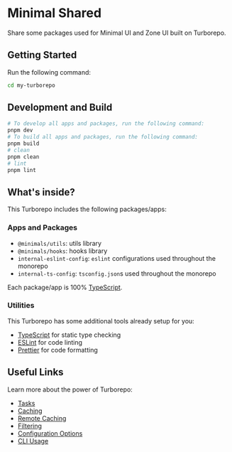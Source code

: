 # Minimal Shared

Share some packages used for Minimal UI and Zone UI built on Turborepo.

## Getting Started

Run the following command:

```sh
cd my-turborepo
```

## Development and Build

```sh
# To develop all apps and packages, run the following command:
pnpm dev
# To build all apps and packages, run the following command:
pnpm build
# clean
pnpm clean
# lint
pnpm lint
```

## What's inside?

This Turborepo includes the following packages/apps:

### Apps and Packages

- `@minimals/utils`: utils library
- `@minimals/hooks`: hooks library
- `internal-eslint-config`: `eslint` configurations used throughout the monorepo
- `internal-ts-config`: `tsconfig.json`s used throughout the monorepo

Each package/app is 100% [TypeScript](https://www.typescriptlang.org/).

### Utilities

This Turborepo has some additional tools already setup for you:

- [TypeScript](https://www.typescriptlang.org/) for static type checking
- [ESLint](https://eslint.org/) for code linting
- [Prettier](https://prettier.io) for code formatting

## Useful Links

Learn more about the power of Turborepo:

- [Tasks](https://turbo.build/repo/docs/core-concepts/monorepos/running-tasks)
- [Caching](https://turbo.build/repo/docs/core-concepts/caching)
- [Remote Caching](https://turbo.build/repo/docs/core-concepts/remote-caching)
- [Filtering](https://turbo.build/repo/docs/core-concepts/monorepos/filtering)
- [Configuration Options](https://turbo.build/repo/docs/reference/configuration)
- [CLI Usage](https://turbo.build/repo/docs/reference/command-line-reference)
